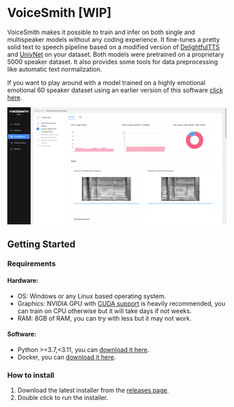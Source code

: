 # VoiceSmith [WIP]

VoiceSmith makes it possible to train and infer on both single and multispeaker models without any coding experience. It fine-tunes a pretty solid text to speech pipeline based on a modified version of [DelightfulTTS](https://arxiv.org/abs/2110.12612) and [UnivNet](https://arxiv.org/abs/2106.07889) on your dataset. Both models were pretrained on a proprietary 5000 speaker dataset. It also provides some tools for data preprocessing like automatic text normalization.

If you want to play around with a model trained on a highly emotional emotional 60 speaker dataset using an earlier version of this software [click here](https://colab.research.google.com/drive/1zh6w_TpEAyr_UIojiLmt4ZdYLWeap9mn#scrollTo=vQCA50dao0Mt).

<img src="/.media/hero.png">

## Getting Started

### Requirements

#### Hardware:
* OS: Windows or any Linux based operating system.
* Graphics: NVIDIA GPU with [CUDA support](https://developer.nvidia.com/cuda-gpus) is heavily recommended, you can train on CPU otherwise but it will take days if not weeks.
* RAM: 8GB of RAM, you can try with less but it may not work.

#### Software:
* Python >=3.7,<3.11, you can [download it here](https://www.python.org/downloads/).
* Docker, you can [download it here](https://docs.docker.com/get-docker/).

### How to install

1. Download the latest installer from the [releases page](https://github.com/dunky11/voicesmith/releases).
2. Double click to run the installer.
